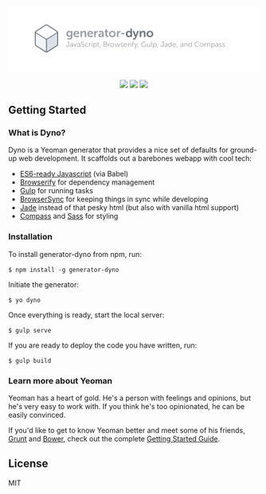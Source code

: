 <p align="center">
  <img src="https://raw.githubusercontent.com/jhendley25/generator-dyno/master/app/templates/dyno-logo.png" alt="generator-dyno"/>
</p>

<p align="center">
  <a target="_blank" href="https://www.npmjs.com/package/generator-dyno"><img src="https://img.shields.io/npm/v/generator-dyno.svg" /></a>
  <a target="_blank" href="https://www.npmjs.com/package/generator-dyno"><img src="https://img.shields.io/npm/dm/generator-dyno.svg" /></a>
  <a target="_blank" href="https://david-dm.org/jhendley25/generator-dyno"><img src="https://img.shields.io/david/jhendley25/generator-dyno.svg" /></a>
</p>

## Getting Started

### What is Dyno?

Dyno is a Yeoman generator that provides a nice set of defaults for ground-up web development. It scaffolds out a barebones webapp with cool tech:
- [ES6-ready Javascript](http://babeljs.io/) (via Babel)
- [Browserify](http://browserify.org/) for dependency management
- [Gulp](http://gulpjs.com/) for running tasks
- [BrowserSync](http://browsersync.io/) for keeping things in sync while developing
- [Jade](http://jade-lang.com/) instead of that pesky html (but also with vanilla html support)
- [Compass](http://compass-style.org/) and [Sass](http://sass-lang.com/) for styling


### Installation

To install generator-dyno from npm, run:

```
$ npm install -g generator-dyno
```

Initiate the generator:

```
$ yo dyno
```

Once everything is ready, start the local server:

```
$ gulp serve
```

If you are ready to deploy the code you have written, run:

```
$ gulp build
```

### Learn more about Yeoman

Yeoman has a heart of gold. He's a person with feelings and opinions, but he's very easy to work with. If you think he's too opinionated, he can be easily convinced.

If you'd like to get to know Yeoman better and meet some of his friends, [Grunt](http://gruntjs.com) and [Bower](http://bower.io), check out the complete [Getting Started Guide](https://github.com/yeoman/yeoman/wiki/Getting-Started).


## License

MIT
